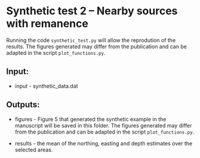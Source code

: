 # Synthetic test 2 – Nearby sources with remanence

Running the code `synthetic_test.py` will allow the reprodution of the results.
The figures generated may differ from the publication and 
can be adapted in the script `plot_functions.py`.

## Input:

- input - synthetic_data.dat

## Outputs:

- figures - Figure 5 that generated the synthetic example in the manuscript will be saved
		in this folder. The figures generated may differ from the publication and
		can be adapted in the script `plot_functions.py`.
					 
- results - the mean of the northing, easting and depth estimates over the selected areas.

